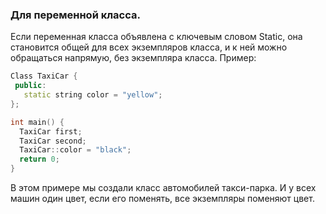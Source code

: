 ### Для переменной класса.

Если переменная класса объявлена с ключевым словом Static, она становится общей для всех экземпляров класса, и к ней можно обращаться напрямую, без экземпляра класса. 
Пример:
```c++
Class TaxiCar {
 public:
   static string color = "yellow";
}; 

int main() {
  TaxiCar first;
  TaxiCar second;
  TaxiCar::color = "black";
  return 0;
}
```
В этом примере мы создали класс автомобилей такси-парка. И у всех машин один цвет, если его поменять, все экземпляры поменяют цвет.